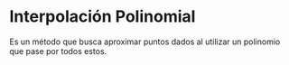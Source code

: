 # Interpolación Polinomial
 
Es un método que busca aproximar puntos dados al utilizar un polinomio que pase por todos estos.
<!--stackedit_data:
eyJoaXN0b3J5IjpbLTIwOTQ0NzM2NjFdfQ==
-->